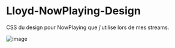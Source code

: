 # Lloyd-NowPlaying-Design
CSS du design pour NowPlaying que j'utilise lors de mes streams.

![image](https://github.com/LloydHawkeye/Lloyd-NowPlaying-Design/assets/142977640/ba9bdfad-bddd-4073-a08a-65fac8a0c37f)

